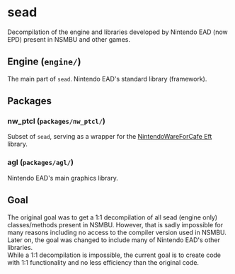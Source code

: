 # sead
 Decompilation of the engine and libraries developed by Nintendo EAD (now EPD) present in NSMBU and other games.  

## Engine (`engine/`)
 The main part of `sead`. Nintendo EAD's standard library (framework).  

## Packages

### nw_ptcl (`packages/nw_ptcl/`)
 Subset of `sead`, serving as a wrapper for the [NintendoWareForCafe Eft](https://github.com/nw4f/Eft) library.  

### agl (`packages/agl/`)
 Nintendo EAD's main graphics library.  

## Goal
 The original goal was to get a 1:1 decompilation of all sead (engine only) classes/methods present in NSMBU. However, that is sadly impossible for many reasons including no access to the compiler version used in NSMBU.  
 Later on, the goal was changed to include many of Nintendo EAD's other libraries.  
 While a 1:1 decompilation is impossible, the current goal is to create code with 1:1 functionality and no less efficiency than the original code.  
